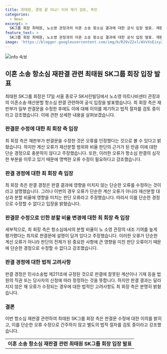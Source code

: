 ```yaml
---
title: 최태원, 경정 끝 아냐! 이의 제기 검토, 측인
categories:
  - News
excerpt: >
  SK그룹 회장 최태원, 노소영 관장과의 이혼 소송 항소심 결과에 대한 공식 입장 발표. 재판부 오류를 지적하고 판결문 일부 수정. "계산 오류는 재산분할에 영향"이라며 경정결정에 이의 제기 검토 중. 기여도와 분할 비율 관한 오류를 지적하며 경정으로는 해결 불가능을 주장. 판결결정 송달되었지만 결과는 변동 없음.
feature_text: >
  SK그룹 회장 최태원, 노소영 관장과의 이혼 소송 항소심 결과에 대한 공식 입장 발표. 재판부 오류를 지적하고 판결문 일부 수정. "계산 오류는 재산분할에 영향"이라며 경정결정에 이의 제기 검토 중. 기여도와 분할 비율 관한 오류를 지적하며 경정으로는 해결 불가능을 주장. 판결결정 송달되었지만 결과는 변동 없음.
image: 'https://blogger.googleusercontent.com/img/b/R29vZ2xl/AVvXsEixyZcFfHzMRdzZMjFBmAUKJYCLCGyLL1o632UiGVXcaFdKo_bkvkuCioo0uUKlGfBVcT3P84aROyZIXSBEx3Aw5nCQ3pTgDom1WDC4m8eifvWiAmWEEVb4x6G_l8C0QH225ldMjyaFvpxGEBGNO37VmDTDMHGhJPq73UglMfDca1-0aw/s1600/blogspot.png'
---
```


<p><img src="https://blogger.googleusercontent.com/img/b/R29vZ2xl/AVvXsEixyZcFfHzMRdzZMjFBmAUKJYCLCGyLL1o632UiGVXcaFdKo_bkvkuCioo0uUKlGfBVcT3P84aROyZIXSBEx3Aw5nCQ3pTgDom1WDC4m8eifvWiAmWEEVb4x6G_l8C0QH225ldMjyaFvpxGEBGNO37VmDTDMHGhJPq73UglMfDca1-0aw/s1600/blogspot.png" alt="info 속보" /></p>

<h2 data-ke-size="size26">이혼 소송 항소심 재판결 관련 최태원 SK그룹 회장 입장 발표</h2>

<p data-ke-size="size16">최태원 SK그룹 회장은 17일 서울 종로구 SK서린빌딩에서 노소영 아트나비센터 관장과의 이혼소송·재산분할 항소심 판결 관련하여 공식 입장을 발표했습니다. 최 회장 측은 재판부가 일부 판결문을 수정한 후에도 이에 대해 이의를 제기하고 법적 절차를 검토 중이라고 강조했습니다. 이에 관한 상세한 내용을 살펴보겠습니다.</p>

<h3>판결문 수정에 대한 최 회장 측 입장</h3>

<p data-ke-size="size16">최 회장 측은 재판부가 판결문을 수정한 것은 오류를 인정했다는 것으로 볼 수 있다고 밝혔습니다. 하지만 계산 오류가 재산분할 범위와 비율 판단의 근거가 된 만큼 이에 대한 단순 경정으로 충분하지 않다고 주장했습니다. 또한, 이러한 오류가 항소심 판결의 심각한 부분을 이루고 있기 때문에 명백한 오류 수정이 필요하다고 강조했습니다.</p>

<h3>판결 경정에 대한 최 회장 측 입장</h3>

<p data-ke-size="size16">최 회장 측은 판결 경정은 판결 결과에 영향을 미치지 않는 단순한 오류를 수정하는 것이라고 설명했습니다. 그러나 이번의 경우 오류가 단순한 계산 오류가 아니라 재산분할 대상과 분할 비율에 영향을 미치는 판단 오류라고 주장했습니다. 따라서 이를 단순한 경정으로 수정할 수 없다고 입장을 밝혔습니다.</p>

<h3>판결문 수정으로 인한 분할 비율 변경에 대한 최 회장 측 입장</h3>

<p data-ke-size="size16">세부적으로, 최 회장 측은 항소심에서의 분할 비율이 노 소영 관장의 내조 기여를 높게 평가했다는 취지로 판결문에 설명이 담겨 있다고 주장했습니다. 이러한 오류가 단순한 계산 오류가 아니라 판단의 전제가 된 중요한 사항에 큰 영향을 미친 판단 오류이기 때문에 단순한 경정으로 수정할 수 없다고 강조했습니다.</p>

<h3>판결 경정에 대한 법적 고려사항</h3>

<p data-ke-size="size16">판결 경정은 민사소송법 제211조에 규정된 것으로 판결에 잘못된 계산이나 기재 등을 법원의 직권 또는 당사자의 신청에 따라 정정하는 것을 뜻합니다. 하지만 판결 결과는 달라지지 않은 채 오류가 수정되는 경우에 대한 법적인 고려사항도 최 회장 측은 분명히 밝혔습니다.</p>

<h3>결론</h3>

<p data-ke-size="size16">이번 항소심 재판결 관련하여 최태원 SK그룹 회장 측은 판결문 수정에 대한 이의를 밝히고, 이를 단순한 오류 수정으로 간주하지 않고 별도의 법적 절차를 검토 중이라고 강조했습니다.</p>

<table style="width: 100%;">
<tbody>
<tr>
<td style="text-align: center; height: 17px;"><b>이혼 소송 항소심 재판결 관련 최태원 SK그룹 회장 입장 발표</b></td>
</tr>
</tbody>
</table>

